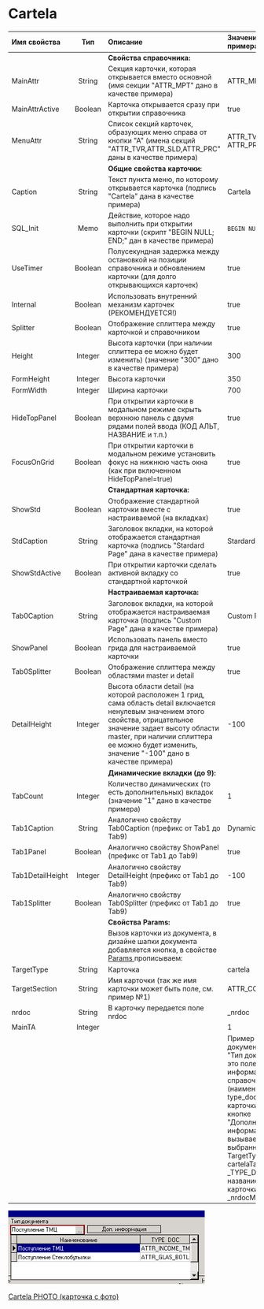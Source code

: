 # Cartela

| **Имя свойства** | **Тип** | **Описание** | **Значение для примера** |
| :--- | :---: | :--- | :--- |
|  |  | **Свойства справочника:** |  |
| MainAttr | String | Секция карточки, которая открывается вместо основной \(имя секции "ATTR\_MPT" дано в качестве примера\) | ATTR\_MPT |
| MainAttrActive | Boolean | Карточка открывается сразу при открытии справочника | true |
| MenuAttr | String | Список секций карточек, образующих меню справа от кнопки "А"  \(имена секций "ATTR\_TVR,ATTR\_SLD,ATTR\_PRC" даны в качестве примера\) | ATTR\_TVR,ATTR\_SLD, ATTR\_PRC |
|  |  | **Общие свойства карточки:** |  |
| Caption | String | Текст пункта меню, по которому открывается карточка \(подпись "Cartela" дана в качестве примера\) | Cartela |
| SQL\_Init | Memo | Действие, которое надо выполнить при открытии карточки \(скрипт "BEGIN NULL; END;" дан в качестве примера\) | `BEGIN NULL; END;` |
| UseTimer | Boolean | Полусекундная задержка между остановкой на позиции справочника и обновлением карточки \(для долго открывающихся карточек\) | true |
| Internal | Boolean | Использовать внутренний механизм карточек \(РЕКОМЕНДУЕТСЯ!\) | true |
| Splitter | Boolean | Отображение сплиттера между карточкой и справочником | true |
| Height | Integer | Высота карточки \(при наличии сплиттера ее можно будет изменить\)  \(значение "300" дано в качестве примера\) | 300 |
| FormHeight | Integer | Высота карточки | 350 |
| FormWidth | Integer | Ширина карточки | 700 |
| HideTopPanel | Boolean | При открытии карточки в модальном режиме скрыть верхнюю панель с двумя рядами полей ввода \(КОД АЛЬТ, НАЗВАНИЕ и т.п.\) | true |
| FocusOnGrid | Boolean | При открытии карточки в модальном режиме установить фокус на нижнюю часть окна \(как при включенном HideTopPanel=true\) | true |
|  |  | **Стандартная карточка:** |  |
| ShowStd | Boolean | Отображение стандартной карточки вместе с настраиваемой \(на вкладках\) | true |
| StdCaption | String | Заголовок вкладки, на которой отображается стандартная карточка \(подпись "Stardard Page" дана в качестве примера\) | Stardard Page |
| ShowStdActive | Boolean | При открытии карточки сделать активной вкладку со стандартной карточкой | true |
|  |  | **Настраиваемая карточка:** |  |
| Tab0Caption | String | Заголовок вкладки, на которой отображается настраиваемая карточка  \(подпись "Custom Page" дана в качестве примера\) | Custom Page |
| ShowPanel | Boolean | Использовать панель вместо грида для настраиваемой карточки | true |
| Tab0Splitter | Boolean | Отображение сплиттера между областями master и detail | true |
| DetailHeight | Integer | Высота области detail \(на которой расположен 1 грид, сама область detail включается ненулевым значением этого свойства, отрицательное значение  задает высоту области master, при наличии сплиттера ее можно будет изменить, значение "-100" дано в качестве примера\) | -100 |
|  |  | **Динамические вкладки \(до 9\):** |  |
| TabCount | Integer | Количество динамических \(то есть дополнительных\) вкладок \(значение "1" дано в качестве примера\) | 1 |
| Tab1Caption | String | Аналогично свойству Tab0Caption \(префикс от Tab1 до Tab9\) | Dynamic Page |
| Tab1Panel | Boolean | Аналогично свойству ShowPanel \(префикс от Tab1 до Tab9\) | true |
| Tab1DetailHeight | Integer | Аналогично свойству DetailHeight \(префикс от Tab1 до Tab9\) | -100 |
| Tab1Splitter | Boolean | Аналогично свойству Tab0Splitter \(префикс от Tab1 до Tab9\) | true |
|  |  | **Свойства Params:** |  |
|  |  | Вызов карточки из документа, в дизайне шапки документа добавляется кнопка, в свойстве [Params ](https://bsoft.gitbook.io/wiki/razrabotka/obekty-una/panel/knopka)прописываем: |  |
| TargetType | String | Карточка | cartela |
| TargetSection | String | Имя карточки  \(так же имя карточки может быть поле, см. пример №1\) | ATTR\_COMMIS |
| nrdoc | String | В карточку передается поле nrdoc | \_nrdoc |
| MainTA | Integer |  | 1 |
|  |  |  | Пример №1 В шапке                            документа есть поле                                     "Тип документа", в это                                  поле выбирается     информация                                 из справочника \(наименование ,               type\_doc - название                    карточки \)                                     По кнопке "Дополнительная     информация" вызывается              выбранная карточка TargetType= cartelaTargetSection= \_TYPE\_DOC  - поле с  названием карточкиnrdoc= \_nrdocMainTA=1 |

![](../../../../.gitbook/assets/cartela_01.png)

[Cartela PHOTO \(карточка с фото\)](cartela-photo.md)

